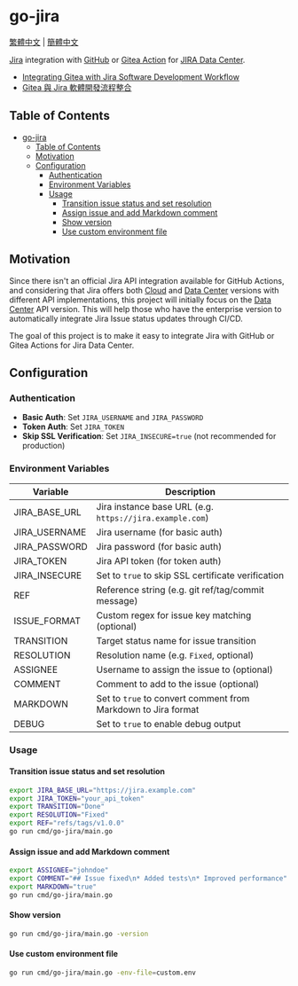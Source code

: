 # go-jira

[繁體中文](./README.zh-tw.md) | [簡體中文](./README.zh-cn.md)

[Jira][1] integration with [GitHub][2] or [Gitea Action][3] for [JIRA Data Center][4].

- [Integrating Gitea with Jira Software Development Workflow][01]
- [Gitea 與 Jira 軟體開發流程整合][02]

[01]: https://blog.wu-boy.com/2025/03/gitea-jira-integration-en/
[02]: https://blog.wu-boy.com/2025/03/gitea-jira-integration-zh-tw/
[1]: https://www.atlassian.com/software/jira
[2]: https://docs.github.com/en/actions
[3]: https://docs.gitea.com/usage/actions/overview
[4]: https://www.atlassian.com/enterprise/data-center/jira

## Table of Contents

- [go-jira](#go-jira)
  - [Table of Contents](#table-of-contents)
  - [Motivation](#motivation)
  - [Configuration](#configuration)
    - [Authentication](#authentication)
    - [Environment Variables](#environment-variables)
    - [Usage](#usage)
      - [Transition issue status and set resolution](#transition-issue-status-and-set-resolution)
      - [Assign issue and add Markdown comment](#assign-issue-and-add-markdown-comment)
      - [Show version](#show-version)
      - [Use custom environment file](#use-custom-environment-file)

## Motivation

Since there isn't an official Jira API integration available for GitHub Actions, and considering that Jira offers both [Cloud][5] and [Data Center][6] versions with different API implementations, this project will initially focus on the [Data Center][6] API version. This will help those who have the enterprise version to automatically integrate Jira Issue status updates through CI/CD.

The goal of this project is to make it easy to integrate Jira with GitHub or Gitea Actions for Jira Data Center.

## Configuration

### Authentication

- **Basic Auth**: Set `JIRA_USERNAME` and `JIRA_PASSWORD`
- **Token Auth**: Set `JIRA_TOKEN`
- **Skip SSL Verification**: Set `JIRA_INSECURE=true` (not recommended for production)

### Environment Variables

| Variable         | Description                                      |
|------------------|--------------------------------------------------|
| JIRA_BASE_URL    | Jira instance base URL (e.g. `https://jira.example.com`) |
| JIRA_USERNAME    | Jira username (for basic auth)                   |
| JIRA_PASSWORD    | Jira password (for basic auth)                   |
| JIRA_TOKEN       | Jira API token (for token auth)                  |
| JIRA_INSECURE    | Set to `true` to skip SSL certificate verification |
| REF              | Reference string (e.g. git ref/tag/commit message) |
| ISSUE_FORMAT     | Custom regex for issue key matching (optional)   |
| TRANSITION       | Target status name for issue transition          |
| RESOLUTION       | Resolution name (e.g. `Fixed`, optional)         |
| ASSIGNEE         | Username to assign the issue to (optional)       |
| COMMENT          | Comment to add to the issue (optional)           |
| MARKDOWN         | Set to `true` to convert comment from Markdown to Jira format |
| DEBUG            | Set to `true` to enable debug output             |

### Usage

#### Transition issue status and set resolution

```bash
export JIRA_BASE_URL="https://jira.example.com"
export JIRA_TOKEN="your_api_token"
export TRANSITION="Done"
export RESOLUTION="Fixed"
export REF="refs/tags/v1.0.0"
go run cmd/go-jira/main.go
```

#### Assign issue and add Markdown comment

```bash
export ASSIGNEE="johndoe"
export COMMENT="## Issue fixed\n* Added tests\n* Improved performance"
export MARKDOWN="true"
go run cmd/go-jira/main.go
```

#### Show version

```bash
go run cmd/go-jira/main.go -version
```

#### Use custom environment file

```bash
go run cmd/go-jira/main.go -env-file=custom.env
```

[5]: https://developer.atlassian.com/cloud/jira/platform/
[6]: https://developer.atlassian.com/server/jira/platform/
